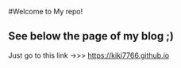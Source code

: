 
 #Welcome to My repo! 
 
 ## See below the page of my blog ;)
 
 Just go to this link ->>> https://kiki7766.github.io
